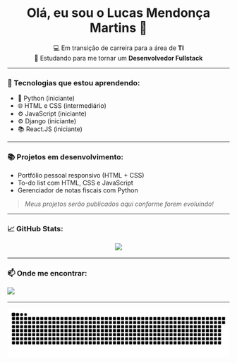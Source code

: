 <h1 align="center">Olá, eu sou o Lucas Mendonça Martins 👋</h1>

<p align="center">
  💻 Em transição de carreira para a área de <strong>TI</strong>  
  <br/>
  🎯 Estudando para me tornar um <strong>Desenvolvedor Fullstack</strong>
</p>

---

### 🚀 Tecnologias que estou aprendendo:
- 🐍 Python (iniciante)
- 🌐 HTML e CSS (intermediário)
- ⚙️ JavaScript (iniciante)
- ⚙️ Django (iniciante)
- 📚 React.JS (iniciante)

---

### 📚 Projetos em desenvolvimento:
- Portfólio pessoal responsivo (HTML + CSS)
- To-do list com HTML, CSS e JavaScript
- Gerenciador de notas fiscais com Python

> *Meus projetos serão publicados aqui conforme forem evoluindo!*

---

### 📈 GitHub Stats:
<div align="center">
  <a href="https://github.com/lucaZz092">
    <img height="180em" src="https://github-readme-stats.vercel.app/api?username=lucaZz092&show_icons=true&theme=dark&count_private=true"/>
  </a>
</div>

---

### 📫 Onde me encontrar:
<a href="https://www.linkedin.com/in/lucas-mendonca/" target="_blank">
  <img src="https://img.shields.io/badge/-LinkedIn-%230077B5?style=for-the-badge&logo=linkedin&logoColor=white" target="_blank">
</a>

---

![Snake animation](https://github.com/GabrielaZanetti/GabrielaZanetti/blob/output/github-contribution-grid-snake.svg)
 
